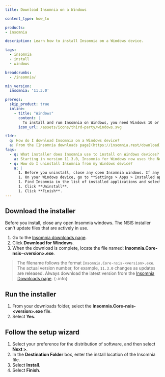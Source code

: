 ```yaml
---
title: Download Insomnia on a Windows

content_type: how_to

products:
- insomnia

description: Learn how to install Insomnia on a Windows device.

tags:
  - insomnia
  - install
  - windows

breadcrumbs:
  - /insomnia/

min_version:
  insomnia: '11.3.0'

prereqs:
  skip_product: true
  inline:
    - title: "Windows"
      content: |
        To install and run Insomnia on Windows, you need Windows 10 or later.
      icon_url: /assets/icons/third-party/windows.svg

tldr:
  q: How do I download Insomnia on a Windows device?
  a: From the [Insomnia downloads page](https://insomnia.rest/download), download Insomnia for Windows. Then, run the `Insomnia.Core-nsis-{{ site.data.insomnia_latest.version }}.exe` file.
faqs:
  - q: What installer does Insomnia use to install on Windows devices?
    a: Starting in version 11.3.0, Insomnia for Windows now uses the Nullsoft Scriptable Install System (NSIS) installer. This update gives you more control over your setup by allowing you to choose the installation directory that best suits your system.
  - q: How do I uninstall Insomnia from my Windows device?
    a: |
      1. Before you uninstall, close any open Insomnia windows. If any are left open, Insomnia won't uninstall completely.
      1. On your Windows device, go to **Settings > Apps > Installed apps**.
      1. Find Insomnia in the list of installed applications and select the ellipsis (⋯).
      1. Click **Uninstall**.
      1. Click **Finish**.
---
```




## Download the installer
Before you install, close any open Insomnia windows. The NSIS installer can't update files that are actively in use.

1. Go to the [Insomnia downloads page](https://insomnia.rest/download).
2. Click **Download for Windows**.
3. When the download is complete, locate the file named: **Insomnia.Core-nsis-\<version\>.exe**.

> The filename follows the format `Insomnia.Core-nsis-<version>.exe`. The actual version number, for example, `11.3.0` changes as updates are released. Always download the latest version from the [Insomnia Downloads page](https://insomnia.rest/download).
{:.info}

## Run the installer
1. From your downloads folder, select the **Insomnia.Core-nsis-\<version\>.exe** file.
2. Select **Yes**.

## Follow the setup wizard
1. Select your preference for the distribution of software, and then select **Next >**.
2. In the **Destination Folder** box, enter the install location of the Insomnia file.
3. Select **Install**.
4. Select **Finish**.
